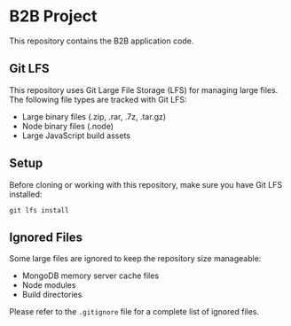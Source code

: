 # B2B Project

This repository contains the B2B application code.

## Git LFS

This repository uses Git Large File Storage (LFS) for managing large files. The following file types are tracked with Git LFS:

- Large binary files (.zip, .rar, .7z, .tar.gz)
- Node binary files (.node)
- Large JavaScript build assets

## Setup

Before cloning or working with this repository, make sure you have Git LFS installed:

```
git lfs install
```

## Ignored Files

Some large files are ignored to keep the repository size manageable:
- MongoDB memory server cache files
- Node modules
- Build directories

Please refer to the `.gitignore` file for a complete list of ignored files. 